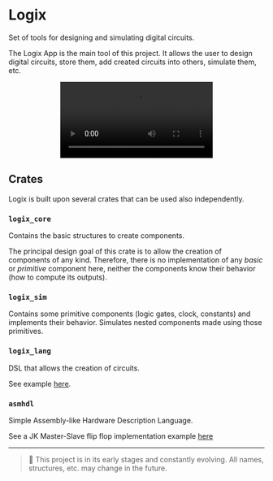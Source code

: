 # Logix

Set of tools for designing and simulating digital circuits.

The Logix App is the main tool of this project. It allows the user to design
digital circuits, store them, add created circuits into others, simulate them,
etc.

<div align="center">
  <video src="https://github.com/user-attachments/assets/a1470736-ddcd-4f4f-9eb2-e1d909e48393"/>
</div>

## Crates

Logix is built upon several crates that can be used also independently.

### `logix_core`

Contains the basic structures to create components.

The principal design goal of this crate is to allow the creation of components
of any kind. Therefore, there is no implementation of any
*basic* or *primitive* component here, neither the components know their
behavior (how to compute its outputs).

### `logix_sim`

Contains some primitive components (logic gates, clock, constants) and
implements their behavior. Simulates nested components made using those
primitives.

### `logix_lang`

DSL that allows the creation of circuits.

See example
[here](https://github.com/jmorgadov/logix/blob/main/crates/logix_lang/examples/main.lgx).

### `asmhdl`

Simple Assembly-like Hardware Description Language.

See a JK Master-Slave flip flop implementation example
[here](https://github.com/jmorgadov/logix/blob/main/crates/logix_gui/src/app_ui/library/asmhdl_components/jkff_ms_fe.asmhdl)

---

> :construction: This project is in its early stages and constantly evolving.  All names, structures, etc. may change in the future.

